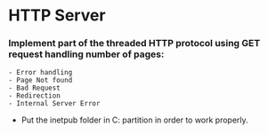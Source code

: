 # HTTP Server


### Implement part of the threaded HTTP protocol using GET request handling number of pages:
    - Error handling
    - Page Not found
    - Bad Request
    - Redirection
    - Internal Server Error


- Put the inetpub folder in C: partition in order to work properly.
